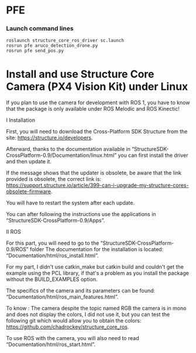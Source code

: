 # PFE

### Launch command lines
```
roslaunch structure_core_ros_driver sc.launch
rosrun pfe aruco_detection_drone.py
rosrun pfe send_pos.py
```

# Install and use Structure Core Camera (PX4 Vision Kit) under Linux
If you plan to use the camera for development with ROS 1, you have to know that the package is
only available under ROS Melodic and ROS Kinectic!

I Installation

First, you will need to download the Cross-Platform SDK Structure from the site:
https://structure.io/developers.

Afterward, thanks to the documentation available in
“StructureSDK-CrossPlatform-0.9/Documentation/linux.html” you can first install the driver and then
update it.

If the message shows that the updater is obsolete, be aware that the link provided is obsolete, the
correct link is:
https://support.structure.io/article/399-can-i-upgrade-my-structure-cores-obsolete-firmware.

You will have to restart the system after each update.

You can after following the instructions use the applications in
“StructureSDK-CrossPlatform-0.9/Apps”.

II ROS

For this part, you will need to go to the “StructureSDK-CrossPlatform-0.9/ROS” folder
The documentation for the installation is located: “Documentation/html/ros_install.html”.

For my part, I didn't use catkin_make but catkin build and couldn't get the example using the PCL
library, if that's a problem as you install the package without the BUILD_EXAMPLES option.

The specifics of the camera and its parameters can be found:
“Documentation/html/ros_main_features.html”.

To know : The camera despite the topic named RGB the camera is in mono and does not display
the colors, I did not use it, but you can test the following git which would allow you to obtain the
colors: https://github.com/chadrockey/structure_core_ros.

To use ROS with the camera, you will also need to read “Documentation/html/ros_start.html”.
